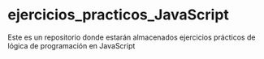 # ejercicios_practicos_JavaScript
Este es un repositorio donde estarán almacenados ejercicios prácticos de lógica de programación en JavaScript
